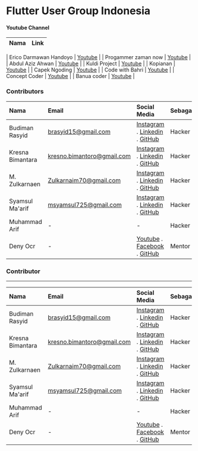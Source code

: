 # Flutter User Group Indonesia

#### Youtube Channel
| Nama | Link  |
| :---   | :--- |
<!-- YoutubeChannelGeneratorStart -->
| Erico Darmawan Handoyo | [Youtube](https://www.youtube.com/c/EricoDarmawanHandoyo) |
| Progammer zaman now | [Youtube](https://www.youtube.com/c/ProgrammerZamanNow) |
| Abdul Aziz Ahwan | [Youtube](https://www.youtube.com/c/AbdulAzizAhwanID) |
| Kuldi Project | [Youtube](https://www.youtube.com/c/KuldiiProject) |
| Kopianan | [Youtube](https://www.youtube.com/c/KopiAnan) |
| Capek Ngoding | [Youtube](https://www.youtube.com/c/CapekNgoding) |
| Code with Bahri | [Youtube](https://www.youtube.com/c/SaifulBahri27) |
| Concept Coder | [Youtube](https://www.youtube.com/user/saylhendra) |
| Banua coder | [Youtube](https://www.youtube.com/channel/UC0SrBwl_lIlvR_wpYcmCG8w) |
<!-- YoutubeChannelGeneratorEnd -->
### Contributors

| Nama | Email    | Social Media  | Sebagai  |
| :---   | :--- | :--- | :--- |
| Budiman Rasyid | brasyid15@gmail.com | [Instagram](https://www.instagram.com/rsyd29/) . [Linkedin](https://www.linkedin.com/in/budimanrasyid/) . [GitHub](https://github.com/rsyd29) | Hacker
| Kresna Bimantara | kresno.bimantoro@gmail.com | [Instagram](https://www.instagram.com/bimbimzzz/) . [Linkedin](https://www.linkedin.com/in/kresno-bimantoro-a97865a4/) . [GitHub](https://github.com/bimbimzzz) | Hacker
| M. Zulkarnaen | Zulkarnaim70@gmail.com | [Instagram](https://www.instagram.com/zulkarnaimz/) . [Linkedin](http://www.linkedin.com/in/zulkarnaen137) . [GitHub](https://github.com/magerngulik) | Hacker
| Syamsul Ma'arif | msyamsul725@gmail.com | [Instagram](https://www.instagram.com/msyamsul725/) . [Linkedin](https://www.linkedin.com/in/syamsul-maarif-a7475422a/) . [GitHub](https://github.com/Msyamsul7251) | Hacker
| Muhammad Arif | - | - | Hacker
| Deny Ocr | - | [Youtube](https://www.youtube.com/c/CapekNgoding) . [Facebook](https://www.facebook.com/profile.php?id=100071170189683) . [GitHub](https://github.com/denyocrworld) | Mentor



### Contributor
---

| Nama | Email    | Social Media  | Sebagai  |
| :---   | :--- | :--- | :--- |
| Budiman Rasyid | brasyid15@gmail.com | [Instagram](https://www.instagram.com/rsyd29/) . [Linkedin](https://www.linkedin.com/in/budimanrasyid/) . [GitHub](https://github.com/rsyd29) | Hacker
| Kresna Bimantara | kresno.bimantoro@gmail.com | [Instagram](https://www.instagram.com/bimbimzzz/) . [Linkedin](https://www.linkedin.com/in/kresno-bimantoro-a97865a4/) . [GitHub](https://github.com/bimbimzzz) | Hacker
| M. Zulkarnaen | Zulkarnaim70@gmail.com | [Instagram](https://www.instagram.com/zulkarnaimz/) . [Linkedin](http://www.linkedin.com/in/zulkarnaen137) . [GitHub](https://github.com/magerngulik) | Hacker
| Syamsul Ma'arif | msyamsul725@gmail.com | [Instagram](https://www.instagram.com/msyamsul725/) . [Linkedin](https://www.linkedin.com/in/syamsul-maarif-a7475422a/) . [GitHub](https://github.com/Msyamsul7251) | Hacker
| Muhammad Arif | - | - | Hacker
| Deny Ocr | - | [Youtube](https://www.youtube.com/c/CapekNgoding) . [Facebook](https://www.facebook.com/profile.php?id=100071170189683) . [GitHub](https://github.com/denyocrworld) | Mentor


